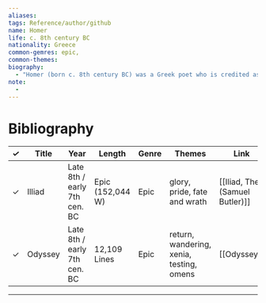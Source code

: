 ```yaml
---
aliases: 
tags: Reference/author/github
name: Homer
life: c. 8th century BC
nationality: Greece
common-gemres: epic,
common-themes: 
biography: 
  - "Homer (born c. 8th century BC) was a Greek poet who is credited as the author of the Iliad and the Odyssey, two epic poems that are foundational works of ancient Greek literature. Homer is considered one of the most revered and influential authors in history."
note:
  - 
---
```

# Bibliography

| *✓* | Title   | Year                         | Length           | Genre | Themes                                   | Link                           | Note  |
| :-: | ------- | ---------------------------- | ---------------- | ----- | ---------------------------------------- | ------------------------------ | ----- |
|  ✓  | Illiad  | Late 8th / early 7th cen. BC | Epic (152,044 W) | Epic  | glory, pride, fate and wrath             | [[Iliad, The (Samuel Butler)]] | Prose |
|  ✓  | Odyssey | Late 8th / early 7th cen. BC | 12,109 Lines     | Epic  | return, wandering, xenia, testing, omens | [[Odyssey]]                    |       |
***
